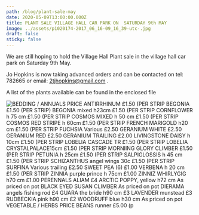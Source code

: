 ```yaml
---
path: /blog/plant-sale-may
date: 2020-05-09T13:00:00.000Z
title: PLANT SALE VILLAGE HALL CAR PARK ON  SATURDAY 9th MAY
image: ../assets/p1020174-2017_06_16-09_16_39-utc-.jpg
draft: false
sticky: false
---
```

We are still hoping to hold the Village Hall Plant sale in the village hall car park on Saturday 9th May.

Jo Hopkins is now taking advanced orders and can be contacted on tel: 782665 or email: 2tjhopkins@gmail.com .

A list of the plants available can be found in the enclosed file

![BEDDING / ANNUALS	PRICE 	 	 ANTIRRHINUM	£1.50 (PER STRIP BEGONIA           	£1.50 (PER STRIP) BEGONIA  mixed           h23cm	£1.50 (PER STRIP CORNFLOWER               h 75 cm	£1.50 (PER STRIP COSMOS MIXED            h 50 cm	£1.50 (PER STRIP COSMOS RED STRIPE h 60cm	£1.50 (PER STRIP FRENCH MARIGOLD      h20 cm	£1.50 (PER STRIP FUCHSIA Various	£2.50 GERANIUM  WHITE	£2.50 GERANIUM RED	£2.50 GERANIUM TRAILING	£2.00 LIVINGSTONE DAISY      h 10cm	£1.50 (PER STRIP LOBELIA  CASCADE            TR	£1.50 (PER STRIP LOBELIA CRYSTALPALACE15cm	£1.50 (PER STRIP MORNIING GLORY     CLIMBER	£1.50 (PER STRIP PETUNIA                         h 25cm	£1.50 (PER STRIP SALPIGLOSSIS               h 45  cm	£1.50 (PER STRIP SCHIZANTHUS angel wings 30c	£1.50 (PER STRIP SURFINA Various     trailing	£2.50 SWEET PEA (6)	£1.00 VERBENA                      h 20 cm	£1.50 (PER STRIP ZINNIA purple prince   h 75cm	£1.00 ZINNIZ WHIRLYGIG      h70 cm	£1.00 	  PERENNALS	 ALIAM  	£4 ARCTIC POPPY, yellow   h72 cm	As priced on pot BLACK EYED SUSAN    CLIMBER	As priced on pot DIERAMA angels fishing rod	£4 GUARA the bride            h90 cm	£3 LAVENDER munstead	£3 RUDBECKIA   pink           h90 cm	£2 WOODRUFF  blue           h30 cm	As priced on pot 	          VEGETABLE / HERBS	PRICE 	 BEANS  runner	£5.00 (p](../assets/plant-sale-list.png)